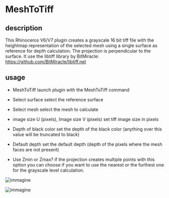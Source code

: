 # MeshToTiff

## description

This Rhinoceros V6/V7 plugin creates a grayscale 16 bit tiff file with the heightmap representation of the selected mesh using a single surface as reference for depth calculation. The projection is perpendicular to the surface. It use the libtiff library by BitMiracle: https://github.com/BitMiracle/libtiff.net

## usage

- MeshToTiff 
launch plugin with the MeshToTiff command

- Select surface
select the reference surface

- Select mesh
select the mesh to calculate

- image size U (pixels), Image size V (pixels)
set tiff image size in pixels

- Depth of black color 
set the depth of the black color (anything over this value will be truncated to black)

- Default depth
set the default depth (depth of the pixels where the mesh faces are not present)

- Use Zmin or Zmax?
if the projection creates multiple points with this option you can choose if you want to use the nearest or the furthest one for the grayscale level calculation.



![immagine](https://user-images.githubusercontent.com/75561495/167575513-010c5865-15ec-4b68-84eb-1783c1a73692.png)

![immagine](https://user-images.githubusercontent.com/75561495/167576300-1748d2fd-aafd-4ee5-b6a6-cdb078e81199.png)

